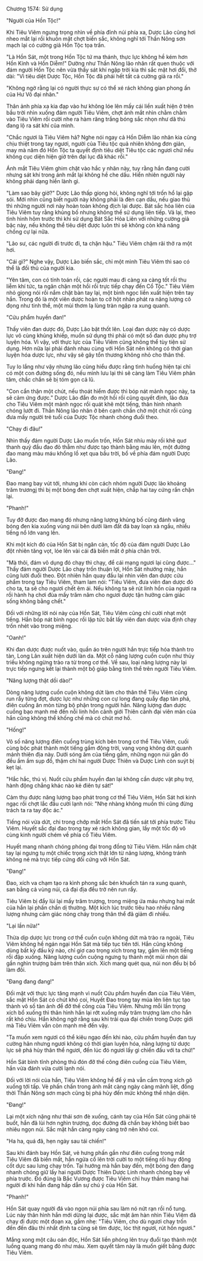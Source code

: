 




Chương 1574: Sử dụng


"Người của Hồn Tộc!"

Khi Tiêu Viêm ngưng trọng nhìn về phía đỉnh núi phía xa, Dược Lão cũng hơi nheo mắt lại rồi khuôn mặt chợt biến sắc, không nghĩ tới Thần Nông sơn mạch lại có cường giả Hồn Tộc tọa trấn.

"Là Hồn Sát, một trong Hồn Tộc tứ ma thánh, thực lực không hề kém hơn Hồn Kính và Hồn Diễm!" Dường như Thần Nông lão nhân rất quen thuộc với đám người Hồn Tộc nên vừa thấy sát khí ngập trời kia thì sắc mặt hơi đổi, thở dài: "Vì tiêu diệt Dược Tộc, Hồn Tộc đã phái hết tất cả cường giả ra rồi."

"Không ngờ rằng lại có người thực sự có thể xé rách không gian phong ấn của Hư Vô đại nhân."

Thân ảnh phía xa kia đạp vào hư không lóe lên mấy cái liền xuất hiện ở trên bầu trời nhìn xuống đám người Tiêu Viêm, chợt ánh mắt nhìn chằm chằm vào Tiêu Viêm rồi cười nhe ra hàm răng trắng bóng sắc nhọn như dã thú đang lộ ra sát khí của mình.

"Chắc ngươi là Tiêu Viêm hả? Nghe nói ngay cả Hồn Diễm lão nhân kia cũng chịu thiệt trong tay ngươi, người của Tiêu tộc quả nhiên không đơn giản, may mà năm đó Hồn Tộc ta quyết định tiêu diệt Tiêu tộc các ngươi chứ nếu không cục diện hiện giờ trên đại lục đã khác rồi."

Ánh mắt Tiêu Viêm ghim chặt vào hắc y nhân này, tuy rằng hắn đang cười nhưng sát khí trong ánh mắt lại không hề che dấu. Hiển nhiên người này không phải dạng hiền lành gì.

"Làm sao bây giờ?" Dược Lão thấp giọng hỏi, không nghĩ tới trốn hổ lại gặp sói. Mới nhìn cũng biết người này không phải là đèn cạn dầu, nếu giao thủ thì những người nơi này hoàn toàn không địch lại được. Bát sắc hỏa liên của Tiêu Viêm tuy rằng khủng bố nhưng không thể sử dụng liên tiếp. Vả lại, theo tình hình hôm trước thì khi sử dụng Bát Sắc Hỏa Liên với những cường giả bậc này, nếu không thể tiêu diệt được luôn thì sẽ không còn khả năng chống cự lại nữa.

"Lão sư, các người đi trước đi, ta chặn hậu." Tiêu Viêm chậm rãi thở ra một hơi.

"Cái gì?" Nghe vậy, Dược Lão biến sắc, chỉ một mình Tiêu Viêm thì sao có thể là đối thủ của người kia.

"Yên tâm, con có tính toán rồi, các người mau đi càng xa càng tốt rồi thu liễm khí tức, ta ngăn chặn một hồi rồi trực tiếp chạy đến Cổ Tộc." Tiêu Viêm nhỏ giọng nói rồi nắm chặt bàn tay lại, một bình ngọc liền xuất hiện trên tay hắn. Trong đó là một viên dược hoàn to cỡ hột nhãn phát ra năng lượng cô đọng như tinh thể, một mùi thơm lạ lùng tràn ngập ra xung quanh.

"Cửu phẩm huyền đan!"

Thấy viên đan dược đó, Dược Lão bật thốt lên. Loại đan dược này có dược lực vô cùng khủng khiếp, muốn sử dụng thì phải có một số đan dược phụ trợ luyện hóa. Vì vậy, với thực lực của Tiêu Viêm cũng không thể tùy tiện sử dụng. Hơn nữa lại phải đánh nhau cùng với Hồn Sát nên không có thời gian luyện hóa dược lực, như vậy sẽ gây tổn thương không nhỏ cho thân thể.

Tuy lo lắng như vậy nhưng lão cũng hiểu được rằng tình huống hiện tại chỉ có một con đường sống đó, nếu mình lưu lại thì sẽ càng làm Tiêu Viêm phân tâm, chắc chắn sẽ bị tóm gọn cả lũ.

"Con cẩn thận một chút, nếu thoát hiểm được thì bóp nát mảnh ngọc này, ta sẽ cảm ứng được." Dược Lão đắn đo một hồi rồi cũng quyết định, lão đưa cho Tiêu Viêm một mảnh ngọc rồi quát khẽ một tiếng, thân hình nhanh chóng lướt đi. Thần Nông lão nhân ở bên cạnh chần chờ một chút rồi cũng đưa mấy người trẻ tuổi của Dược Tộc nhanh chóng đuổi theo.

"Chạy đi đâu!"

Nhìn thấy đám người Dược Lão muốn trốn, Hồn Sát nhíu mày rồi khẽ quơ thanh quỷ đầu đao đỏ thẫm như được tạo thành bằng máu lên, một đường đao mang màu máu khổng lồ xẹt qua bầu trời, bổ về phía đám người Dược Lão.

"Đang!"

Đao mang bay vút tới, nhưng khi còn cách nhóm người Dược lão khoảng trăm trươngj thì bị một bóng đen chợt xuất hiện, chắp hai tay cứng rắn chặn lại.

"Phanh!"

Tuy đỡ được đao mang đó nhưng năng lượng khủng bố cũng đánh văng bóng đen kia xuống vùng núi bên dưới làm đất đá bay loạn xà ngầu, nhiều tiếng nổ lớn vang lên.

Khi một kích đó của Hồn Sát bị ngăn cản, tốc độ của đám người Dược Lão đột nhiên tăng vọt, lóe lên vài cái đã biến mất ở phía chân trời.

"Mà thôi, đám vô dụng đó chạy thì chạy, để cái mạng ngươi lại cũng được…" Thấy đám người Dược Lão chạy trốn thuận lợi, Hồn Sát nhướng mày, hắn cũng lười đuổi theo. Đột nhiên hắn quay đầu lại nhìn viên đan dược cửu phẩm trong tay Tiêu Viêm, tham lam nói: "Tiêu Viêm, đưa viên đan dược đó cho ta, ta sẽ cho ngươi chết êm ái. Nếu không ta sẽ rút linh hồn của ngươi ra rồi hành hạ chơi đùa mấy trăm năm cho ngươi được tận hưởng cảm giác sống không bằng chết."

Đối với những lời nói này của Hồn Sát, Tiêu Viêm cũng chỉ cười nhạt một tiếng. Hắn bóp nát bình ngọc rồi lập tức bắt lấy viên đan dược vừa định chạy trốn nhét vào trong miệng.

"Oanh!"

Khi đan dược được nuốt vào, quần áo trên người hắn trực tiếp hóa thành tro tàn, Long Lân xuất hiện dưới làn da. Một cỗ năng lượng cuồn cuộn như thủy triều không ngừng trào ra từ trong cơ thể. Về sau, loại năng lượng này lại trực tiếp ngưng kết lại thành một bộ giáp bằng tinh thể trên người Tiêu Viêm.

"Năng lượng thật dồi dào!"

Dòng năng lượng cuồn cuộn không dứt làm cho thân thể Tiêu Viêm cũng run rẩy từng đợt, dược lực như những con cự long đang quẫy đạp tàn phá, điên cuồng ăn mòn từng bộ phận trong người hắn. Năng lượng đan dược cuồng bạo mạnh mẽ đến nỗi linh hồn cảnh giới Thiên cảnh đại viên mãn của hắn cũng không thể khống chế mà có chút mơ hồ.

"Hống!"

Vô số năng lượng điên cuồng trùng kích bên trong cơ thể Tiêu Viêm, cuối cùng bộc phát thành một tiếng gầm động trời, vang vọng không dứt quanh mảnh thiên địa này. Dưới sóng âm của tiếng gầm, những ngọn núi gần đó đều ầm ầm sụp đổ, thậm chí hai người Dược Thiên và Dược Linh còn suýt bị kẹt lại.

"Hắc hắc, thú vị. Nuốt cửu phẩm huyền đan lại không cần dược vật phụ trợ, hành động chẳng khác nào kẻ điên tự sát!"

Cảm thụ được năng lượng bạo phát trong cơ thể Tiêu Viêm, Hồn Sát hơi kinh ngạc rồi chợt lắc đầu cười lạnh nói: "Nhẹ nhàng không muốn thì cũng đừng trách ta ra tay độc ác."

Tiếng nói vừa dứt, chi trong chớp mắt Hồn Sát đã tiến sát tới phía trước Tiêu Viêm. Huyết sắc đại đao trong tay xé rách không gian, lấy một tốc độ vô cùng kinh người chém về phía cổ Tiêu Viêm.

Huyết mang nhanh chóng phóng đại trong đồng tử Tiêu Viêm. Hắn nắm chặt tay lại ngưng tụ một chiếc trọng xích thật lớn từ năng lượng, không tránh không né mà trực tiếp cứng đối cứng với Hồn Sát.

"Đang!"

Đao, xích va chạm tạo ra kình phong sắc bén khuếch tán ra xung quanh, san bằng cả vùng núi, cả đại địa đều trở nên run rẩy.

Tiêu Viêm bị đẩy lùi lại mấy trăm trượng, trong miệng ứa máu nhưng hai mắt của hắn lại phấn chấn dị thường. Một kích lúc trước tiêu hao nhiều năng lượng nhưng cảm giác nóng cháy trong thân thể đã giảm đi nhiều.

"Lại lần nữa!"

Thừa dịp dược lực trong cơ thể cuồn cuộn không dứt mà trào ra ngoài, Tiêu Viêm không hề ngán ngại Hồn Sát mà tiếp tục tiến tới. Hắn cũng không dùng bất kỳ đấu kỹ nào, chỉ giơ cao trọng xích trong tay, gầm lên một tiếng rồi đập xuống. Năng lượng cuồn cuộng ngưng tụ thành một mũi nhọn dài gần nghìn trượng bám trên thân xích. Xích mang quét qua, núi non đều bị bổ làm đôi.

"Đang đang đang!"

Đối mặt với thực lực tăng mạnh vì nuốt Cửu phẩm huyền đan của Tiêu Viêm, sắc mặt Hồn Sát có chút khó coi, Huyết Đao trong tay múa lên liên tục tạo thành vô số tàn ảnh để đỡ thế công của Tiêu Viêm. Nhưng mỗi lần trọng xích bổ xuống thì thân hình hắn lại rớt xuống mấy trăm trượng làm cho hắn rất khó chịu. Hắn không ngờ rằng sau khi trải qua đại chiến trong Dược giới mà Tiêu Viêm vẫn còn mạnh mẽ đến vậy.

"Ta muốn xem ngươi có thể kiêu ngạo đến khi nào, cửu phẩm huyền đan tuy cường hãn nhưng ngươi không có thời gian luyện hóa, năng lượng từ dược lực sẽ phá hủy thân thể ngươi, đến lúc đó ngươi lấy gì chiến đấu với ta chứ!"

Hồn Sát bình tĩnh phòng thủ đón đỡ thế công điên cuồng của Tiêu Viêm, hắn vừa đánh vừa cười lạnh nói.

Đối với lời nói của hắn, Tiêu Viêm không hề để ý mà vẫn cầm trọng xích gõ xuống tới tấp. Vẻ phấn chấn trong ánh mắt càng ngày càng mãnh liệt, đồng thời Thần Nông sơn mạch cũng bị phá hủy đến mức không thể nhận diện.

"Đang!"

Lại một xích nặng như thái sơn đè xuống, cánh tay của Hồn Sát cũng phải tê buốt, hắn đã lùi hơn nghìn trượng, dọc đường đã chấn bay không biết bao nhiêu ngọn núi. Sắc mặt hắn càng ngày càng trở nên khó coi.

"Ha ha, quá đã, hẹn ngày sau tái chiến!"

Sau khi đánh bay Hồn Sát, vẻ hưng phấn gần như điên cuồng trong mắt Tiêu Viêm đã biến mất, hắn ngửa cổ lên trời cười to một tiếng rồi huy động cốt dực sau lưng chạy trốn. Tại hướng mà hắn bay đến, một bóng đen đang nhanh chóng giữ lấy hai người Dược Thiên Dược Linh nhanh chóng bay về phía trước. Đó đúng là Bắc Vương được Tiêu Viêm chỉ huy thầm mang hai người đi khi hắn đang hấp dẫn sự chú ý của Hồn Sát.

"Phanh!"

Hồn Sát quay người đá vào ngọn núi phía sau làm nó nứt rạn rồi nổ tung. Lúc này thân hình hắn mới dừng lại được, sắc mặt âm hàn nhìn Tiêu Viêm đã chạy đi được một đoạn xa, gầm nhẹ: "Tiêu Viêm, cho dù ngươi chạy trốn đến đến đâu thì nhất định ta cũng sẽ tìm được, lóc thịt ngươi, rút hồn ngươi."

Mắng xong một câu oán độc, Hồn Sát liền phóng lên truy đuổi tạo thành một luồng quang mang đỏ như máu. Xem quyết tâm này là muốn giết bằng được Tiêu Viêm.




